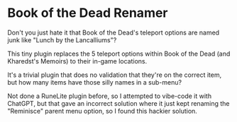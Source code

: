 # Book of the Dead Renamer
Don't you just hate it that Book of the Dead's teleport options are named junk like "Lunch by the Lancalliums"?

This tiny plugin replaces the 5 teleport options within Book of the Dead (and Kharedst's Memoirs) to their in-game locations.

It's a trivial plugin that does no validation that they're on the correct item, but how many items have those silly names in a sub-menu?

Not done a RuneLite plugin before, so I attempted to vibe-code it with ChatGPT, but that gave an incorrect solution where it just kept renaming the "Reminisce" parent menu option, so I found this hackier solution.

